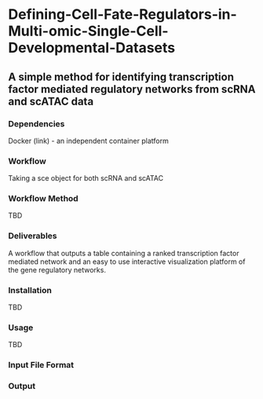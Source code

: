 # Defining-Cell-Fate-Regulators-in-Multi-omic-Single-Cell-Developmental-Datasets


## A simple method for identifying transcription factor mediated regulatory networks from scRNA and scATAC data

### Dependencies

Docker (link) - an independent container platform

### Workflow

Taking a sce object for both scRNA and scATAC

### Workflow Method
TBD
### Deliverables

A workflow that outputs a table containing a ranked transcription factor mediated network and an easy to use interactive visualization platform of the gene regulatory networks.

### Installation
TBD
### Usage
TBD
### Input File Format

### Output
